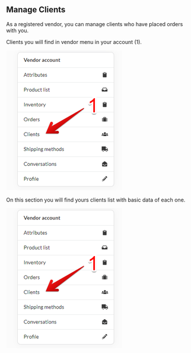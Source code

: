 ## Manage Clients

As a registered vendor, you can manage clients who have placed orders with you.

Clients you will find in vendor menu in your account (1).

![Customers in vendor menu](manage_clients.png)

On this section you will find yours clients list with basic data of each one.

![Customers in vendor menu](manage_clients.png)
